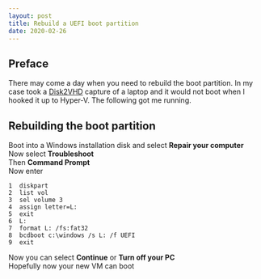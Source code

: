 ```yaml
---
layout: post
title: Rebuild a UEFI boot partition
date: 2020-02-26
---
```


## Preface  
There may come a day when you need to rebuild the boot partition.  In my case took a [Disk2VHD](https://docs.microsoft.com/en-us/sysinternals/downloads/disk2vhd) capture of a laptop and it would not boot when I hooked it up to Hyper-V.  The following got me running.
  
## Rebuilding the boot partition  
Boot into a Windows installation disk and select **Repair your computer**  
Now select **Troubleshoot**  
Then **Command Prompt**  
Now enter  
```
1  diskpart  
2  list vol  
3  sel volume 3  
4  assign letter=L:  
5  exit  
6  L:  
7  format L: /fs:fat32  
8  bcdboot c:\windows /s L: /f UEFI
9  exit
```  
Now you can select **Continue** or **Turn off your PC**  
Hopefully now your new VM can boot
